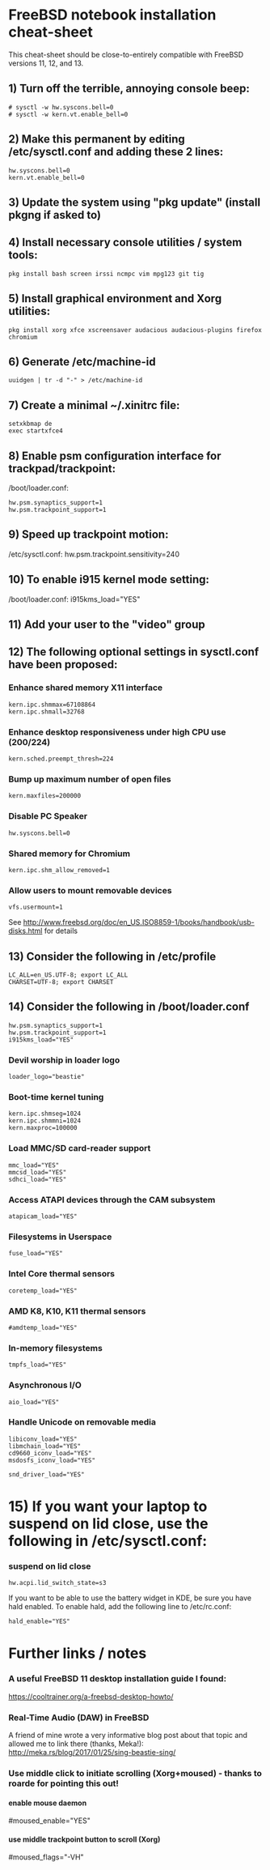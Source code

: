 # FreeBSD notebook installation cheat-sheet

This cheat-sheet should be close-to-entirely compatible with FreeBSD versions 11, 12, and 13.

## 1) Turn off the terrible, annoying console beep:
```
# sysctl -w hw.syscons.bell=0
# sysctl -w kern.vt.enable_bell=0
```

## 2) Make this permanent by editing /etc/sysctl.conf and adding these 2 lines:
```
hw.syscons.bell=0
kern.vt.enable_bell=0
```

## 3) Update the system using "pkg update" (install pkgng if asked to)

## 4) Install necessary console utilities / system tools:
```
pkg install bash screen irssi ncmpc vim mpg123 git tig
```


## 5) Install graphical environment and Xorg utilities:
```
pkg install xorg xfce xscreensaver audacious audacious-plugins firefox chromium
```

## 6) Generate /etc/machine-id
```
uuidgen | tr -d "-" > /etc/machine-id
```

## 7) Create a minimal ~/.xinitrc file:
```
setxkbmap de
exec startxfce4
```

## 8) Enable psm configuration interface for trackpad/trackpoint:
/boot/loader.conf:
```
hw.psm.synaptics_support=1
hw.psm.trackpoint_support=1
```

## 9) Speed up trackpoint motion:
/etc/sysctl.conf:
hw.psm.trackpoint.sensitivity=240

## 10) To enable i915 kernel mode setting:
/boot/loader.conf:
i915kms_load="YES"

## 11) Add your user to the "video" group

## 12) The following optional settings in sysctl.conf have been proposed:

### Enhance shared memory X11 interface
```
kern.ipc.shmmax=67108864
kern.ipc.shmall=32768
```

### Enhance desktop responsiveness under high CPU use (200/224)
```
kern.sched.preempt_thresh=224
```

### Bump up maximum number of open files
```
kern.maxfiles=200000
```

### Disable PC Speaker
```
hw.syscons.bell=0
```

### Shared memory for Chromium
```
kern.ipc.shm_allow_removed=1
```

### Allow users to mount removable devices
```
vfs.usermount=1
```
See http://www.freebsd.org/doc/en_US.ISO8859-1/books/handbook/usb-disks.html for details

## 13) Consider the following in /etc/profile
```
LC_ALL=en_US.UTF-8; export LC_ALL
CHARSET=UTF-8; export CHARSET
```

## 14) Consider the following in /boot/loader.conf

```
hw.psm.synaptics_support=1
hw.psm.trackpoint_support=1
i915kms_load="YES"
```

### Devil worship in loader logo
```
loader_logo="beastie"
```

### Boot-time kernel tuning
```
kern.ipc.shmseg=1024
kern.ipc.shmmni=1024
kern.maxproc=100000
```

### Load MMC/SD card-reader support
```
mmc_load="YES"
mmcsd_load="YES"
sdhci_load="YES"
```

### Access ATAPI devices through the CAM subsystem
```
atapicam_load="YES"
```

### Filesystems in Userspace
```
fuse_load="YES"
```

### Intel Core thermal sensors
```
coretemp_load="YES"
```

### AMD K8, K10, K11 thermal sensors
```
#amdtemp_load="YES"
```

### In-memory filesystems
```
tmpfs_load="YES"
```

### Asynchronous I/O
```
aio_load="YES"
```

### Handle Unicode on removable media
```
libiconv_load="YES"
libmchain_load="YES"
cd9660_iconv_load="YES"
msdosfs_iconv_load="YES"

snd_driver_load="YES"
```

# 15) If you want your laptop to suspend on lid close, use the following in /etc/sysctl.conf:

### suspend on lid close
```
hw.acpi.lid_switch_state=s3
```

If you want to be able to use the battery widget in KDE, be sure you have hald enabled.
To enable hald, add the following line to /etc/rc.conf:
```
hald_enable="YES"
```

# Further links / notes

### A useful FreeBSD 11 desktop installation guide I found:
https://cooltrainer.org/a-freebsd-desktop-howto/

### Real-Time Audio (DAW) in FreeBSD
A friend of mine wrote a very informative blog post about that topic and allowed me to link there (thanks, Meka!):
http://meka.rs/blog/2017/01/25/sing-beastie-sing/

### Use middle click to initiate scrolling (Xorg+moused) - thanks to roarde for pointing this out!
#### enable mouse daemon
#moused_enable="YES"
#### use middle trackpoint button to scroll (Xorg)
#moused_flags="-VH"



